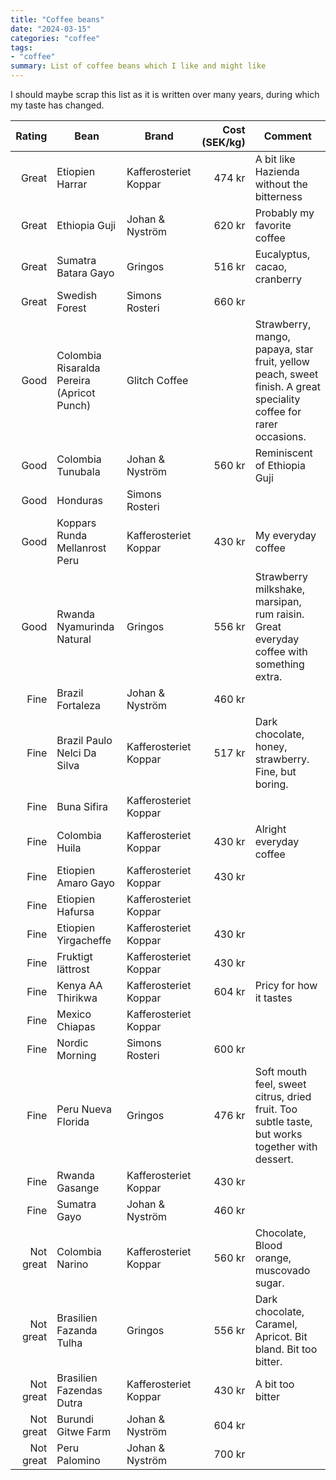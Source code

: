 ```yaml
---
title: "Coffee beans"
date: "2024-03-15"
categories: "coffee"
tags:
- "coffee"
summary: List of coffee beans which I like and might like
---
```


I should maybe scrap this list as it is written over many years, during which my
taste has changed.

| **Rating** | **Bean**                                   | **Brand**             | **Cost (SEK/kg)** | **Comment**                                         |
|-----------:|--------------------------------------------|-----------------------|------------------:|-----------------------------------------------------|
|      Great | Etiopien Harrar                            | Kafferosteriet Koppar |            474 kr | A bit like Hazienda without the bitterness          |
|      Great | Ethiopia Guji                              | Johan & Nyström       |            620 kr | Probably my favorite coffee                         |
|      Great | Sumatra Batara Gayo                        | Gringos               |            516 kr | Eucalyptus, cacao, cranberry |
|      Great | Swedish Forest                             | Simons Rosteri        |            660 kr |                                                     |
|       Good | Colombia Risaralda Pereira (Apricot Punch) | Glitch Coffee         |                   | Strawberry, mango, papaya, star fruit, yellow peach, sweet finish. A great speciality coffee for rarer occasions. |
|       Good | Colombia Tunubala                          | Johan & Nyström       |            560 kr | Reminiscent of Ethiopia Guji                        |
|       Good | Honduras                                   | Simons Rosteri        |                   |                                                     |
|       Good | Koppars Runda Mellanrost Peru              | Kafferosteriet Koppar |            430 kr | My everyday coffee                                  |
|       Good | Rwanda Nyamurinda Natural                  | Gringos               |            556 kr | Strawberry milkshake, marsipan, rum raisin. Great everyday coffee with something extra. |
|       Fine | Brazil Fortaleza                           | Johan & Nyström       |            460 kr |                                                     |
|       Fine | Brazil Paulo Nelci Da Silva                | Kafferosteriet Koppar |            517 kr | Dark chocolate, honey, strawberry. Fine, but boring. |
|       Fine | Buna Sifira                                | Kafferosteriet Koppar |                   |                                                     |
|       Fine | Colombia Huila                             | Kafferosteriet Koppar |            430 kr | Alright everyday coffee                             |
|       Fine | Etiopien Amaro Gayo                        | Kafferosteriet Koppar |            430 kr |                                                     |
|       Fine | Etiopien Hafursa                           | Kafferosteriet Koppar |                   |                                                     |
|       Fine | Etiopien Yirgacheffe                       | Kafferosteriet Koppar |            430 kr |                                                     |
|       Fine | Fruktigt lättrost                          | Kafferosteriet Koppar |            430 kr |                                                     |
|       Fine | Kenya AA Thirikwa                          | Kafferosteriet Koppar |            604 kr | Pricy for how it tastes                             |
|       Fine | Mexico Chiapas                             | Kafferosteriet Koppar |                   |                                                     |
|       Fine | Nordic Morning                             | Simons Rosteri        |            600 kr |                                                     |
|       Fine | Peru Nueva Florida                         | Gringos               |            476 kr | Soft mouth feel, sweet citrus, dried fruit. Too subtle taste, but works together with dessert. |
|       Fine | Rwanda Gasange                             | Kafferosteriet Koppar |            430 kr |                                                     |
|       Fine | Sumatra Gayo                               | Johan & Nyström       |            460 kr |                                                     |
|  Not great | Colombia Narino                            | Kafferosteriet Koppar |            560 kr | Chocolate, Blood orange, muscovado sugar.            |
|  Not great | Brasilien Fazanda Tulha                    | Gringos               |            556 kr | Dark chocolate, Caramel, Apricot. Bit bland. Bit too bitter. |
|  Not great | Brasilien Fazendas Dutra                   | Kafferosteriet Koppar |            430 kr | A bit too bitter                                    |
|  Not great | Burundi Gitwe Farm                         | Johan & Nyström       |            604 kr |                                                     |
|  Not great | Peru Palomino                              | Johan & Nyström       |            700 kr |                                                     |
